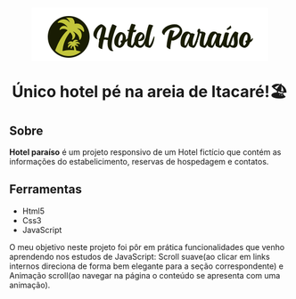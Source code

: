 <h1 align="center">
    <img src="./img/logo.png">
    <p>Único hotel pé na areia de Itacaré!🏖</p>
</h1>
 
## Sobre

**Hotel paraíso** é um projeto responsivo de um Hotel fictício que contém as informações do estabelicimento, reservas de hospedagem e contatos.

## Ferramentas

- Html5
- Css3
- JavaScript

O meu objetivo neste projeto foi pôr em prática funcionalidades que venho aprendendo nos estudos de JavaScript: Scroll suave(ao clicar em links internos direciona de forma bem elegante para a seção correspondente) e Animação scroll(ao navegar na página o conteúdo se apresenta com uma animação).